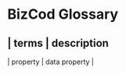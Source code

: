 # BizCod Glossary 



|  terms | description
--------------------------
| property  | data property |
